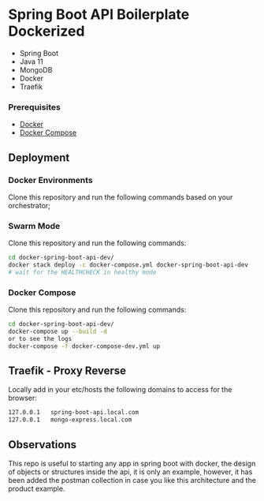 # Spring Boot API Boilerplate Dockerized

* Spring Boot
* Java 11
* MongoDB
* Docker
* Traefik

### Prerequisites

* [Docker](https://docs.docker.com/install/)
* [Docker Compose](https://docs.docker.com/compose/install/)

## Deployment

### Docker Environments

Clone this repository and run the following commands based on your orchestrator;

### Swarm Mode
Clone this repository and run the following commands:
```bash
cd docker-spring-boot-api-dev/
docker stack deploy -c docker-compose.yml docker-spring-boot-api-dev
# wait for the HEALTHCHECK in healthy mode
```

### Docker Compose
Clone this repository and run the following commands:
```bash
cd docker-spring-boot-api-dev/
docker-compose up --build -d 
or to see the logs 
docker-compose -f docker-compose-dev.yml up 
```

## Traefik - Proxy Reverse

Locally add in your etc/hosts the following domains to access for the browser:
```bash
127.0.0.1   spring-boot-api.local.com
127.0.0.1   mongo-express.local.com
```

## Observations

This repo is useful to starting any app in spring boot with docker, the design of objects or structures inside the api,
it is only an example, however, it has been added the postman collection in case you like this architecture and 
the product example. 